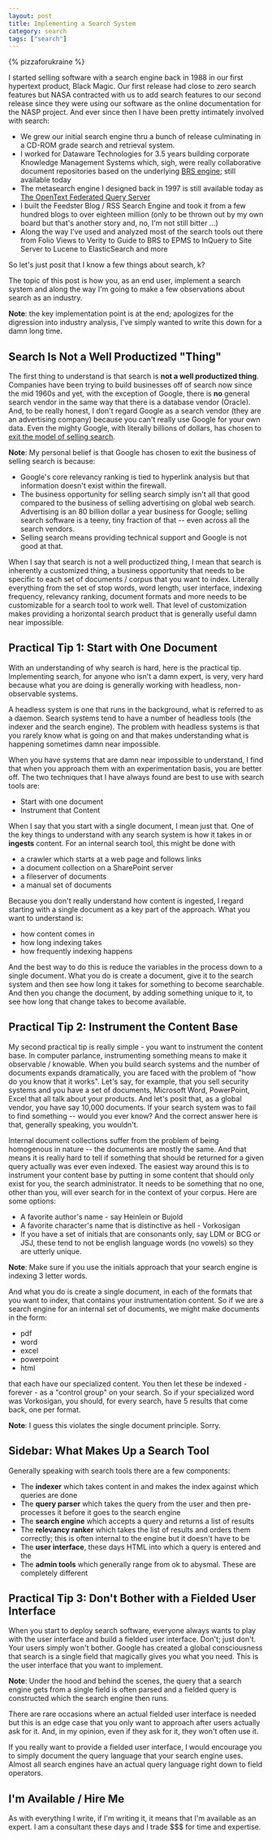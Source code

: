 ```yaml
---
layout: post
title: Implementing a Search System
category: search
tags: ["search"]
---
```

{% pizzaforukraine  %}

I started selling software with a search engine back in 1988 in our first hypertext product, Black Magic.  Our first release had close to zero search features but NASA contracted with us to add search features to our second release since they were using our software as the online documentation for the NASP project.  And ever since then I have been pretty intimately involved with search: 

* We grew our initial search engine thru a bunch of release culminating in a CD-ROM grade search and retrieval system.
* I worked for Dataware Technologies for 3.5 years building corporate Knowledge Management Systems which, sigh, were really collaborative document repositories based on the underlying [BRS engine](https://en.wikipedia.org/wiki/BRS/Search); still available today
* The metasearch engine I designed back in 1997 is still available today as [The OpenText Federated Query Server](https://www.ixtent.com/en/products/opentext-discovery-suite)
* I built the Feedster Blog / RSS Search Engine and took it from a few hundred blogs to over eighteen million (only to be thrown out by my own board but that's another story and, no, I'm not still bitter ...)
* Along the way I've used and analyzed most of the search tools out there from Folio Views to Verity to Guide to BRS to EPMS to InQuery   to Site Server to Lucene to ElasticSearch and more

So let's just posit that I know a few things about search, k?

The topic of this post is how you, as an end user, implement a search system and along the way I'm going to make a few observations about search as an industry.

**Note**: the key implementation point is at the end; apologizes for the digression into industry analysis, I've simply wanted to write this down for a damn long time.

## Search Is Not a Well Productized "Thing"

The first thing to understand is that search is **not a well productized thing**.  Companies have been trying to build businesses off of search now since the mid 1960s and yet, with the exception of Google, there is **no** general search vendor in the same way that there is a database vendor (Oracle).  And, to be really honest, I don't regard Google as a search vendor (they are an advertising company) because you can't really use Google for your own data.  Even the mighty Google, with literally billions of dollars, has chosen to [exit the model of selling search](https://en.wikipedia.org/wiki/Google_Search_Appliance).

**Note**: My personal belief is that Google has chosen to exit the business of selling search is because:

* Google's core relevancy ranking is tied to hyperlink analysis but that information doesn't exist within the firewall.
* The business opportunity for selling search simply isn't all that good compared to the business of selling advertising on global web search.  Advertising is an 80 billion dollar a year business for Google; selling search software is a teeny, tiny fraction of that -- even across all the search vendors.
* Selling search means providing technical support and Google is not good at that.

When I say that search is not a well productized thing, I mean that search is inherently a customized thing, a business opportunity that needs to be specific to each set of documents / corpus that you want to index.  Literally everything from the set of stop words, word length, user interface, indexing frequency, relevancy ranking, document formats and more needs to be customizable for a search tool to work well.  That level of customization makes providing a horizontal search product that is generally useful damn near impossible.

## Practical Tip 1: Start with One Document

With an understanding of why search is hard, here is the practical tip.  Implementing search, for anyone who isn't a damn expert, is very, very hard because what you are doing is generally working with headless, non-observable systems.  

A headless system is one that runs in the background, what is referred to as a daemon.  Search systems tend to have a number of headless tools (the indexer and the search engine).  The problem with headless systems is that you rarely know what is going on and that makes understanding what is happening sometimes damn near impossible.

When you have systems that are damn near impossible to understand, I find that when you approach them with an experimentation basis, you are better off.  The two techniques that I have always found are best to use with search tools are:

* Start with one document
* Instrument that Content

When I say that you start with a single document, I mean just that.  One of the key things to understand with any search system is how it takes in or **ingests** content.  For an internal search tool, this might be done with

* a crawler which starts at a web page and follows links
* a document collection on a SharePoint server
* a fileserver of documents
* a manual set of documents

Because you don't really understand how content is ingested, I regard starting with a single document as a key part of the approach.  What you want to understand is:

* how content comes in
* how long indexing takes
* how frequently indexing happens

And the best way to do this is reduce the variables in the process down to a single document.  What you do is create a document, give it to the search system and then see how long it takes for something to become searchable.  And then you change the document, by adding something unique to it, to see how long that change takes to become available.

## Practical Tip 2: Instrument the Content Base

My second practical tip is really simple - you want to instrument the content base.  In computer parlance, instrumenting something means to make it observable / knowable.  When you build search systems and the number of documents expands dramatically, you are faced with the problem of "how do you know that it works".  Let's say, for example, that you sell security systems and you have a set of documents, Microsoft Word, PowerPoint, Excel that all talk about your products.  And let's posit that, as a global vendor, you have say 10,000 documents.  If your search system was to fail to find something -- would you ever know?  And the correct answer here is that, generally speaking, you wouldn't.  

Internal document collections suffer from the problem of being homogenous in nature -- the documents are mostly the same.  And that means it is really hard to tell if something that should be returned for a given query actually was ever even indexed.  The easiest way around this is to instrument your content base by putting in some content that should only exist for you, the search administrator. It needs to be something that no one, other than you, will ever search for in the context of your corpus.  Here are some options:

* A favorite author's name - say Heinlein or Bujold
* A favorite character's name that is distinctive as hell - Vorkosigan 
* If you have a set of initials that are consonants only, say LDM or BCG or JSJ, these tend to not be english language words (no vowels) so they are utterly unique.  

**Note**: Make sure if you use the initials approach that your search engine is indexing 3 letter words.

And what you do is create a single document, in each of the formats that you want to index, that contains your instrumentation content.  So if we are a search engine for an internal set of documents, we might make documents in the form:

* pdf
* word
* excel
* powerpoint
* html

that each have our specialized content.  You then let these be indexed - forever - as a "control group" on your search.  So if your specialized word was Vorkosigan, you should, for every search, have 5 results that come back, one per format.

**Note**: I guess this violates the single document principle.  Sorry.

## Sidebar: What Makes Up a Search Tool

Generally speaking with search tools there are a few components:

* The **indexer** which takes content in and makes the index against which queries are done
* The **query parser** which takes the query from the user and then pre-processes it before it goes to the search engine
* The **search engine** which accepts a query and returns a list of results
* The **relevancy ranker** which takes the list of results and orders them correctly; this is often internal to the engine but it doesn't have to be
* The **user interface**, these days HTML into which a query is entered and the 
* The **admin tools** which generally range from ok to abysmal.  These are completely different 

## Practical Tip 3: Don't Bother with a Fielded User Interface

When you start to deploy search software, everyone always wants to play with the user interface and build a fielded user interface.  Don't; just don't.  Your users simply won't bother.  Google has created a global consciousness that search is a single field that magically gives you what you need.  This is the user interface that you want to implement.  

**Note**: Under the hood and behind the scenes, the query that a search engine gets from a single field is often parsed and a fielded query is constructed which the search engine then runs.  

There are rare occasions where an actual fielded user interface is needed but this is an edge case that you only want to approach after users actually ask for it.  And, in my opinion, even if they ask for it, they won't often use it.

If you really want to provide a fielded user interface, I would encourage you to simply document the query language that your search engine uses.  Almost all search engines have an actual query language right down to field operators.

## I'm Available / Hire Me

As with everything I write, if I'm writing it, it means that I'm available as an expert.  I am a consultant these days and I trade $$$ for time and expertise.
